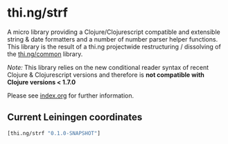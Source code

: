 # thi.ng/strf

A micro library providing a Clojure/Clojurescript compatible and
extensible string & date formatters and a number of number parser
helper functions. This library is the result of a thi.ng projectwide
restructuring / dissolving of the [thi.ng/common](http://thi.ng/common) library.

*Note:* This library relies on the new conditional reader syntax of
 recent Clojure & Clojurescript versions and therefore is **not
 compatible with Clojure versions < 1.7.0**

Please see [index.org](src/index.org) for further information.

## Current Leiningen coordinates

```clj
[thi.ng/strf "0.1.0-SNAPSHOT"]
```
